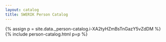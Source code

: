 ```yaml
---
layout: catalog
title: SWERIK Person Catalog
---
```

{% assign p = site.data._person-catalog.i-XA2tyHZmBsTnGazY5vZdDM %}
{% include person-catalog.html p=p %}

